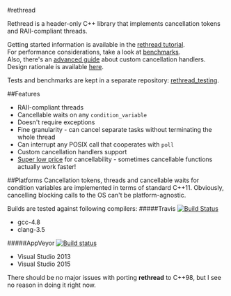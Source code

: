 #rethread

Rethread is a header-only C++ library that implements cancellation tokens and RAII-compliant threads.

Getting started information is available in the [rethread tutorial](docs/Primer.md).  
For performance considerations, take a look at [benchmarks](docs/Performance.md).  
Also, there's an [advanced guide](docs/AdvancedGuide.md) about custom cancellation handlers.  
Design rationale is available [here](docs/Rationale.md).

Tests and benchmarks are kept in a separate repository: [rethread_testing](https://github.com/bo-on-software/rethread_testing).

##Features
* RAII-compliant threads
* Cancellable waits on any `condition_variable`
* Doesn't require exceptions
* Fine granularity - can cancel separate tasks without terminating the whole thread
* Can interrupt any POSIX call that cooperates with `poll`
* Custom cancellation handlers support
* [Super low price](docs/Performance.md) for cancellability - sometimes cancellable functions actually work faster!

##Platforms
Cancellation tokens, threads and cancellable waits for condition variables are implemented in terms of standard C++11. Obviously, cancelling blocking calls to the OS can't be platform-agnostic.

Builds are tested against following compilers:
#####Travis
[![Build Status](https://travis-ci.org/bo-on-software/rethread_testing.svg?branch=master)](https://travis-ci.org/bo-on-software/rethread_testing)
* gcc-4.8
* clang-3.5

#####AppVeyor
[![Build status](https://ci.appveyor.com/api/projects/status/rknxr8prxtgc6sx5?svg=true)](https://ci.appveyor.com/project/bo-on-software/rethread-testing)
* Visual Studio 2013
* Visual Studio 2015

There should be no major issues with porting **rethread** to C++98, but I see no reason in doing it right now.
